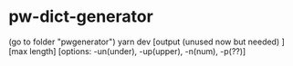 # pw-dict-generator
(go to folder "pwgenerator") yarn dev [output (unused now but needed) ] [max length] [options: -un(under), -up(upper), -n(num), -p(??)]
